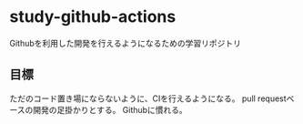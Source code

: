 # study-github-actions
Githubを利用した開発を行えるようになるための学習リポジトリ

## 目標
ただのコード置き場にならないように、CIを行えるようになる。
pull requestベースの開発の足掛かりとする。
Githubに慣れる。
